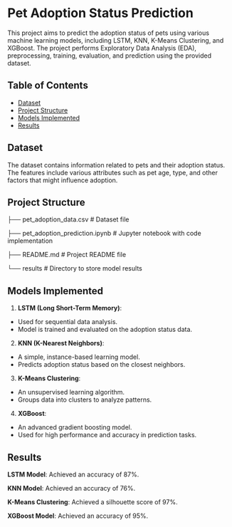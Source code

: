 # Pet Adoption Status Prediction

This project aims to predict the adoption status of pets using various machine learning models, including LSTM, KNN, K-Means Clustering, and XGBoost. The project performs Exploratory Data Analysis (EDA), preprocessing, training, evaluation, and prediction using the provided dataset.

## Table of Contents

- [Dataset](#dataset)
- [Project Structure](#project-structure)
- [Models Implemented](#models-implemented)
- [Results](#results)

## Dataset

The dataset contains information related to pets and their adoption status. The features include various attributes such as pet age, type, and other factors that might influence adoption.

## Project Structure

├── pet_adoption_data.csv        # Dataset file

├── pet_adoption_prediction.ipynb # Jupyter notebook with code implementation

├── README.md                    # Project README file

└── results                      # Directory to store model results


## Models Implemented

1. **LSTM (Long Short-Term Memory)**:

-  Used for sequential data analysis.
-  Model is trained and evaluated on the adoption status data.
  
2. **KNN (K-Nearest Neighbors)**:

- A simple, instance-based learning model.
- Predicts adoption status based on the closest neighbors.
  
3. **K-Means Clustering**:

- An unsupervised learning algorithm.
- Groups data into clusters to analyze patterns.
  
4. **XGBoost**:

- An advanced gradient boosting model.
- Used for high performance and accuracy in prediction tasks.

## Results

**LSTM Model**: Achieved an accuracy of 87%. 

**KNN Model**: Achieved an accuracy of 76%.

**K-Means Clustering**: Achieved a silhouette score of 97%.
 
**XGBoost Model**: Achieved an accuracy of 95%.
